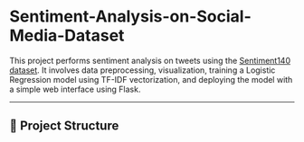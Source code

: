 # Sentiment-Analysis-on-Social-Media-Dataset

This project performs sentiment analysis on tweets using the [Sentiment140 dataset](https://www.kaggle.com/kazanova/sentiment140). It involves data preprocessing, visualization, training a Logistic Regression model using TF-IDF vectorization, and deploying the model with a simple web interface using Flask.

---

## 📁 Project Structure

